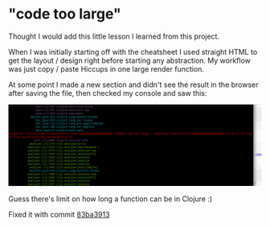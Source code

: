 # "code too large"

Thought I would add this little lesson I learned from this project.

When I was initially starting off with the cheatsheet I used straight  HTML to
get the layout / design right before starting any abstraction. My workflow was
just copy / paste Hiccups in one large render function.

At some point I made a new section and didn't see the result in the browser after
saving the file, then checked my console and saw this:

<img src="code-too-large.png" />

Guess there's limit on how long a function can be in Clojure :)

Fixed it with commit [83ba3913](https://github.com/oakmac/cljs.info/commit/83ba39132e93a98d37f4729d7f1d91e25a2d5c94)
